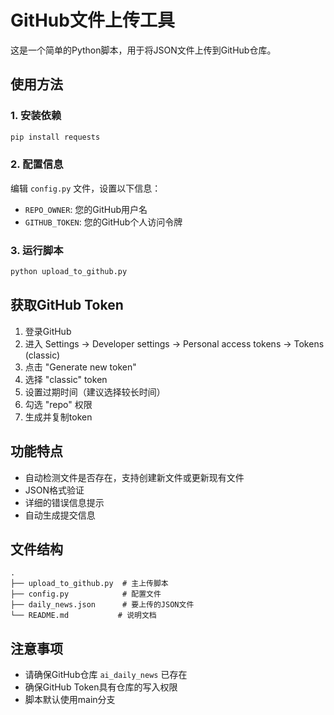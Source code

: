 # GitHub文件上传工具

这是一个简单的Python脚本，用于将JSON文件上传到GitHub仓库。

## 使用方法

### 1. 安装依赖
```bash
pip install requests
```

### 2. 配置信息
编辑 `config.py` 文件，设置以下信息：
- `REPO_OWNER`: 您的GitHub用户名
- `GITHUB_TOKEN`: 您的GitHub个人访问令牌

### 3. 运行脚本
```bash
python upload_to_github.py
```

## 获取GitHub Token

1. 登录GitHub
2. 进入 Settings → Developer settings → Personal access tokens → Tokens (classic)
3. 点击 "Generate new token"
4. 选择 "classic" token
5. 设置过期时间（建议选择较长时间）
6. 勾选 "repo" 权限
7. 生成并复制token

## 功能特点

- 自动检测文件是否存在，支持创建新文件或更新现有文件
- JSON格式验证
- 详细的错误信息提示
- 自动生成提交信息

## 文件结构

```
.
├── upload_to_github.py  # 主上传脚本
├── config.py            # 配置文件
├── daily_news.json      # 要上传的JSON文件
└── README.md           # 说明文档
```

## 注意事项

- 请确保GitHub仓库 `ai_daily_news` 已存在
- 确保GitHub Token具有仓库的写入权限
- 脚本默认使用main分支